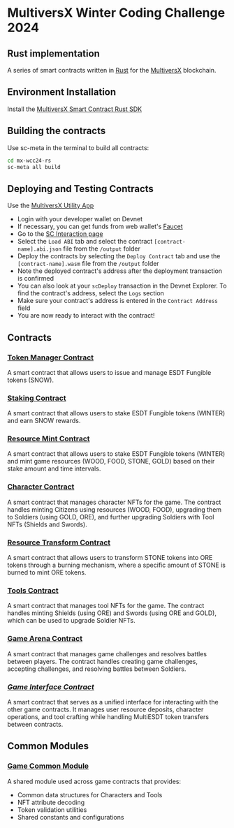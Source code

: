 # MultiversX Winter Coding Challenge 2024

## Rust implementation

A series of smart contracts written in [Rust](https://www.rust-lang.org/) for the [MultiversX](https://multiversx.com/) blockchain.

## Environment Installation

Install the [MultiversX Smart Contract Rust SDK](https://docs.multiversx.com/developers/meta/sc-meta)

## Building the contracts

Use sc-meta in the terminal to build all contracts:

```bash
cd mx-wcc24-rs
sc-meta all build
```

## Deploying and Testing Contracts

Use the [MultiversX Utility App](https://utils.multiversx.com/)

- Login with your developer wallet on Devnet
- If necessary, you can get funds from web wallet's [Faucet](https://devnet-wallet.multiversx.com/faucet)
- Go to the [SC Interaction page](https://utils.multiversx.com/smart-contract)
- Select the `Load ABI` tab and select the contract `[contract-name].abi.json` file from the `/output` folder
- Deploy the contracts by selecting the `Deploy Contract` tab and use the `[contract-name].wasm` file from the `/output` folder
- Note the deployed contract's address after the deployment transaction is confirmed
- You can also look at your `scDeploy` transaction in the Devnet Explorer. To find the contract's address, select the `Logs` section
- Make sure your contract's address is entered in the `Contract Address` field
- You are now ready to interact with the contract!

## Contracts

### [Token Manager Contract](token-manager-contract/README.md)

A smart contract that allows users to issue and manage ESDT Fungible tokens (SNOW).

### [Staking Contract](staking-contract/README.md)

A smart contract that allows users to stake ESDT Fungible tokens (WINTER) and earn SNOW rewards.

### [Resource Mint Contract](resource-mint-contract/README.md)

A smart contract that allows users to stake ESDT Fungible tokens (WINTER) and mint game resources (WOOD, FOOD, STONE, GOLD) based on their stake amount and time intervals.

### [Character Contract](character-contract/README.md)

A smart contract that manages character NFTs for the game. The contract handles minting Citizens using resources (WOOD, FOOD), upgrading them to Soldiers (using GOLD, ORE), and further upgrading Soldiers with Tool NFTs (Shields and Swords).

### [Resource Transform Contract](resource-transform-contract/README.md)

A smart contract that allows users to transform STONE tokens into ORE tokens through a burning mechanism, where a specific amount of STONE is burned to mint ORE tokens.

### [Tools Contract](tools-contract/README.md)

A smart contract that manages tool NFTs for the game. The contract handles minting Shields (using ORE) and Swords (using ORE and GOLD), which can be used to upgrade Soldier NFTs.

### [Game Arena Contract](game-arena-contract/README.md)

A smart contract that manages game challenges and resolves battles between players. The contract handles creating game challenges, accepting challenges, and resolving battles between Soldiers.

### *[Game Interface Contract](game-interface-contract/README.md)*

A smart contract that serves as a unified interface for interacting with the other game contracts. It manages user resource deposits, character operations, and tool crafting while handling MultiESDT token transfers between contracts.

## Common Modules

### [Game Common Module](game-common-module/README.md)

A shared module used across game contracts that provides:

- Common data structures for Characters and Tools
- NFT attribute decoding
- Token validation utilities
- Shared constants and configurations
